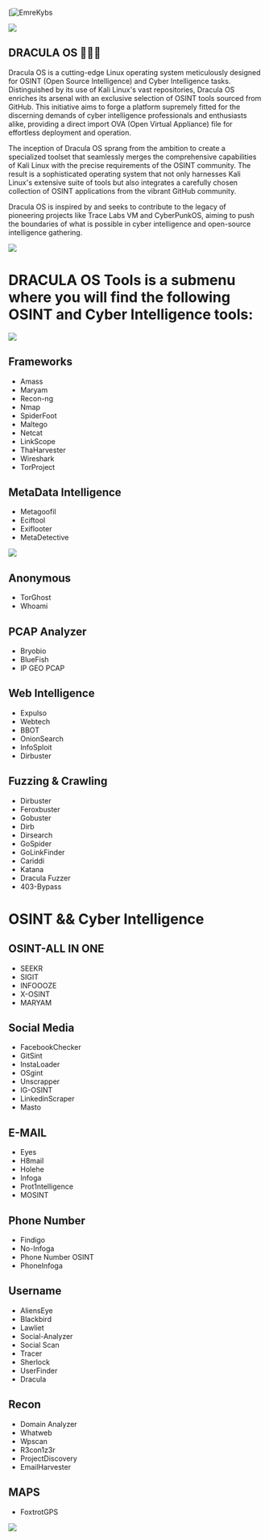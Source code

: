 [![EmreKybs](https://img.shields.io/badge/MadeBy-Emrekybs-purple) 

<img src="https://github.com/emrekybs/DraculaOS-/blob/main/7.png">

## DRACULA OS 🧛🏻‍♀️ 
Dracula OS is a cutting-edge Linux operating system meticulously designed for OSINT (Open Source Intelligence) and Cyber Intelligence tasks. 
Distinguished by its use of Kali Linux's vast repositories, Dracula OS enriches its arsenal with an exclusive selection of OSINT tools sourced from GitHub. 
This initiative aims to forge a platform supremely fitted for the discerning demands of cyber intelligence professionals and enthusiasts alike, providing a direct import OVA (Open Virtual Appliance) file for effortless deployment and operation.

The inception of Dracula OS sprang from the ambition to create a specialized toolset that seamlessly merges the comprehensive capabilities of Kali Linux with the precise requirements of the OSINT community. 
The result is a sophisticated operating system that not only harnesses Kali Linux's extensive suite of tools but also integrates a carefully chosen collection of OSINT applications from the vibrant GitHub community.

Dracula OS is inspired by and seeks to contribute to the legacy of pioneering projects like Trace Labs VM and CyberPunkOS, aiming to push the boundaries of what is possible in cyber intelligence and open-source intelligence gathering.

<img src="https://github.com/emrekybs/DraculaOS-/blob/main/fuzzer.png">



# DRACULA OS Tools is a submenu where you will find the following OSINT and Cyber Intelligence tools:

<img src="https://github.com/emrekybs/DraculaOS-/blob/main/dracula.png">


## Frameworks
* Amass
* Maryam
* Recon-ng
* Nmap
* SpiderFoot
* Maltego
* Netcat
* LinkScope
* ThaHarvester
* Wireshark
* TorProject

## MetaData Intelligence
* Metagoofil
* Eciftool
* Exiflooter
* MetaDetective

<img src="https://github.com/emrekybs/DraculaOS-/blob/main/4.png">

## Anonymous
* TorGhost
* Whoami

## PCAP Analyzer
* Bryobio
* BlueFish
* IP GEO PCAP

## Web Intelligence 
* Expulso
* Webtech
* BBOT
* OnionSearch
* InfoSploit
* Dirbuster 

## Fuzzing & Crawling
* Dirbuster
* Feroxbuster
* Gobuster
* Dirb
* Dirsearch
* GoSpider
* GoLinkFinder
* Cariddi
* Katana
* Dracula Fuzzer
* 403-Bypass

# OSINT && Cyber Intelligence
## OSINT-ALL IN ONE
* SEEKR
* SIGIT
* INFOOOZE
* X-OSINT
* MARYAM

## Social Media
* FacebookChecker
* GitSint
* InstaLoader
* OSgint
* Unscrapper
* IG-OSINT
* LinkedinScraper
* Masto

## E-MAIL
* Eyes
* H8mail
* Holehe
* Infoga
* Prot1ntelligence
* MOSINT

## Phone Number
* Findigo
* No-Infoga
* Phone Number OSINT
* PhoneInfoga

## Username
* AliensEye
* Blackbird
* Lawliet
* Social-Analyzer
* Social Scan
* Tracer
* Sherlock
* UserFinder
* Dracula

## Recon
* Domain Analyzer
* Whatweb
* Wpscan
* R3con1z3r
* ProjectDiscovery 
* EmailHarvester

## MAPS
* FoxtrotGPS


<img src="https://github.com/emrekybs/DraculaOS-/blob/main/backgrounds.png">










